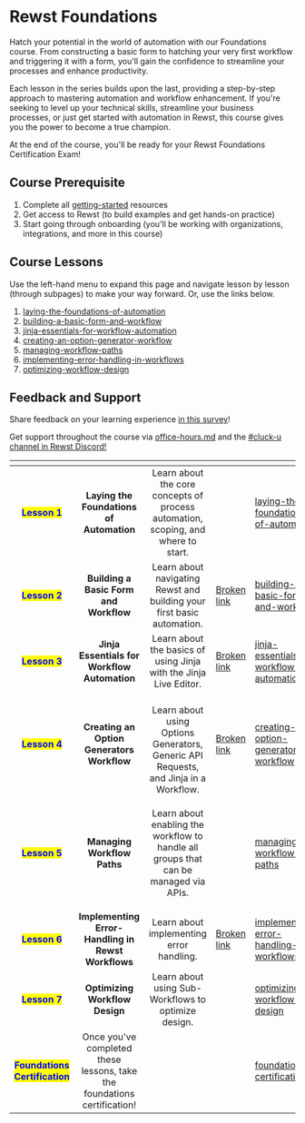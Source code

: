 # Rewst Foundations

Hatch your potential in the world of automation with our Foundations course. From constructing a basic form to hatching your very first workflow and triggering it with a form, you'll gain the confidence to streamline your processes and enhance productivity.

Each lesson in the series builds upon the last, providing a step-by-step approach to mastering automation and workflow enhancement. If you're seeking to level up your technical skills, streamline your business processes, or just get started with automation in Rewst, this course gives you the power to become a true champion.&#x20;

At the end of the course, you'll be ready for your Rewst Foundations Certification Exam!

## Course Prerequisite

1. Complete all [getting-started](../getting-started/ "mention") resources
2. Get access to Rewst (to build examples and get hands-on practice)
3. Start going through onboarding (you'll be working with organizations, integrations, and more in this course)

## Course Lessons

Use the left-hand menu to expand this page and navigate lesson by lesson (through subpages) to make your way forward. Or, use the links below.&#x20;

1. [laying-the-foundations-of-automation](laying-the-foundations-of-automation/ "mention")
2. [building-a-basic-form-and-workflow](building-a-basic-form-and-workflow/ "mention")
3. [jinja-essentials-for-workflow-automation](jinja-essentials-for-workflow-automation/ "mention")
4. [creating-an-option-generator-workflow](creating-an-option-generator-workflow/ "mention")
5. [managing-workflow-paths](managing-workflow-paths/ "mention")
6. [implementing-error-handling-in-workflows](implementing-error-handling-in-workflows/ "mention")
7. [optimizing-workflow-design](optimizing-workflow-design/ "mention")

## Feedback and Support

Share feedback on your learning experience [in this survey](https://www.surveymonkey.com/r/rewsttrainingfeedback)!

Get support throughout the course via [office-hours.md](../office-hours.md "mention") and the [#cluck-u channel in Rewst Discord!](https://discord.com/channels/936789089703845988/1121465945295167588)

<table data-view="cards"><thead><tr><th align="center"></th><th align="center"></th><th align="center"></th><th data-hidden data-type="content-ref"></th><th data-hidden data-card-target data-type="content-ref"></th></tr></thead><tbody><tr><td align="center"><mark style="color:blue;"><strong>Lesson 1</strong></mark></td><td align="center"><strong>Laying the Foundations of Automation</strong></td><td align="center">Learn about the core concepts of process automation, scoping, and where to start.</td><td></td><td><a href="laying-the-foundations-of-automation/">laying-the-foundations-of-automation</a></td></tr><tr><td align="center"><mark style="color:blue;"><strong>Lesson 2</strong></mark></td><td align="center"><strong>Building a Basic Form and Workflow</strong></td><td align="center">Learn about navigating Rewst and building your first basic automation.</td><td><a href="broken-reference">Broken link</a></td><td><a href="building-a-basic-form-and-workflow/">building-a-basic-form-and-workflow</a></td></tr><tr><td align="center"><mark style="color:blue;"><strong>Lesson 3</strong></mark></td><td align="center"><strong>Jinja Essentials for Workflow Automation</strong></td><td align="center">Learn about the basics of using Jinja with the Jinja Live Editor.</td><td><a href="broken-reference">Broken link</a></td><td><a href="jinja-essentials-for-workflow-automation/">jinja-essentials-for-workflow-automation</a></td></tr><tr><td align="center"><mark style="color:blue;"><strong>Lesson 4</strong></mark></td><td align="center"><strong>Creating an Option Generators Workflow</strong></td><td align="center"><br>Learn about using Options Generators, Generic API Requests, and Jinja in a Workflow.</td><td><a href="broken-reference">Broken link</a></td><td><a href="creating-an-option-generator-workflow/">creating-an-option-generator-workflow</a></td></tr><tr><td align="center"><mark style="color:blue;"><strong>Lesson 5</strong></mark></td><td align="center"><strong>Managing Workflow Paths</strong></td><td align="center"><p></p><p></p><p>Learn about enabling the workflow to handle all groups that can be managed via APIs.</p></td><td></td><td><a href="managing-workflow-paths/">managing-workflow-paths</a></td></tr><tr><td align="center"><mark style="color:blue;"><strong>Lesson 6</strong></mark></td><td align="center"><strong>Implementing Error-Handling in Rewst Workflows</strong></td><td align="center">Learn about implementing error handling.</td><td><a href="broken-reference">Broken link</a></td><td><a href="implementing-error-handling-in-workflows/">implementing-error-handling-in-workflows</a></td></tr><tr><td align="center"><mark style="color:blue;"><strong>Lesson 7</strong></mark></td><td align="center"><strong>Optimizing Workflow Design</strong></td><td align="center">Learn about using Sub-Workflows to optimize design.</td><td></td><td><a href="optimizing-workflow-design/">optimizing-workflow-design</a></td></tr><tr><td align="center"><mark style="color:blue;"><strong>Foundations Certification</strong></mark></td><td align="center">Once you've completed these lessons, take the foundations certification!</td><td align="center"></td><td></td><td><a href="foundations-certification.md">foundations-certification.md</a></td></tr></tbody></table>

